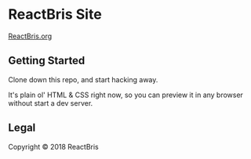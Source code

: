 # ReactBris Site
[ReactBris.org](https://www.reactbris.org)

## Getting Started

Clone down this repo, and start hacking away.

It's plain ol' HTML & CSS right now, so you can preview it in any browser without start a dev server.

## Legal

Copyright © 2018 ReactBris
